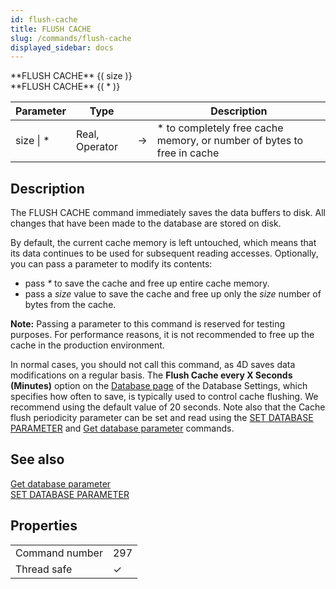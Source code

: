 ```yaml
---
id: flush-cache
title: FLUSH CACHE
slug: /commands/flush-cache
displayed_sidebar: docs
---
```


<!--REF #_command_.FLUSH CACHE.Syntax-->**FLUSH CACHE** {( size )}<br/>**FLUSH CACHE** {( * )}<!-- END REF-->
<!--REF #_command_.FLUSH CACHE.Params-->
| Parameter | Type |  | Description |
| --- | --- | --- | --- |
| size &#124; * | Real, Operator | &#8594;  | * to completely free cache memory, or number of bytes to free in cache |

<!-- END REF-->

## Description 

<!--REF #_command_.FLUSH CACHE.Summary-->The FLUSH CACHE command immediately saves the data buffers to disk.<!-- END REF--> All changes that have been made to the database are stored on disk.

By default, the current cache memory is left untouched, which means that its data continues to be used for subsequent reading accesses. Optionally, you can pass a parameter to modify its contents:

* pass *\** to save the cache and free up entire cache memory.
* pass a *size* value to save the cache and free up only the *size* number of bytes from the cache.

**Note:** Passing a parameter to this command is reserved for testing purposes. For performance reasons, it is not recommended to free up the cache in the production environment.

In normal cases, you should not call this command, as 4D saves data modifications on a regular basis. The **Flush Cache every X Seconds (Minutes)** option on the [Database page](https://developer.4d.com/docs/settings/database#memory-page) of the Database Settings, which specifies how often to save, is typically used to control cache flushing. We recommend using the default value of 20 seconds. Note also that the Cache flush periodicity parameter can be set and read using the [SET DATABASE PARAMETER](set-database-parameter.md) and [Get database parameter](get-database-parameter.md) commands.

## See also 

[Get database parameter](get-database-parameter.md)  
[SET DATABASE PARAMETER](set-database-parameter.md)  

## Properties

|  |  |
| --- | --- |
| Command number | 297 |
| Thread safe | &check; |


